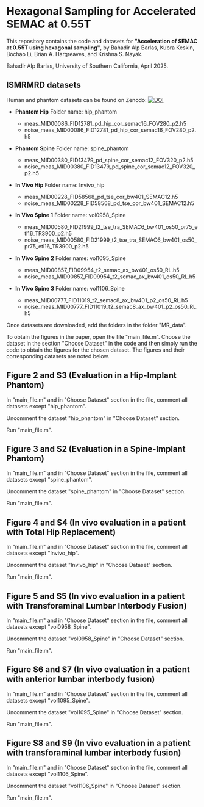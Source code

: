 # Hexagonal Sampling for Accelerated SEMAC at 0.55T

This repository contains the code and datasets for
**"Acceleration of SEMAC at 0.55T using hexagonal sampling"**, by Bahadir Alp Barlas, Kubra Keskin, Bochao Li, Brian A. Hargreaves, and Krishna S. Nayak.

Bahadir Alp Barlas, University of Southern California, April 2025.

## ISMRMRD datasets
Human and phantom datasets can be found on Zenodo:
[![DOI](https://zenodo.org/badge/DOI/10.5281/zenodo.15258101.svg)](https://doi.org/10.5281/zenodo.15258101)

* **Phantom Hip**
  Folder name: hip_phantom
  - meas_MID00086_FID12781_pd_hip_cor_semac16_FOV280_p2.h5
  - noise_meas_MID00086_FID12781_pd_hip_cor_semac16_FOV280_p2.h5
 
* **Phantom Spine**
  Folder name: spine_phantom
  - meas_MID00380_FID13479_pd_spine_cor_semac12_FOV320_p2.h5
  - noise_meas_MID00380_FID13479_pd_spine_cor_semac12_FOV320_p2.h5
 
* **In Vivo Hip**
  Folder name: Invivo_hip
  - meas_MID00228_FID58568_pd_tse_cor_bw401_SEMAC12.h5
  - noise_meas_MID00228_FID58568_pd_tse_cor_bw401_SEMAC12.h5

* **In Vivo Spine 1**
  Folder name: vol0958_Spine
  - meas_MID00580_FID21999_t2_tse_tra_SEMAC6_bw401_os50_pr75_etl16_TR3900_p2.h5
  - noise_meas_MID00580_FID21999_t2_tse_tra_SEMAC6_bw401_os50_pr75_etl16_TR3900_p2.h5
 
* **In Vivo Spine 2**
  Folder name: vol1095_Spine
  - meas_MID00857_FID09954_t2_semac_ax_bw401_os50_RL.h5
  - noise_meas_MID00857_FID09954_t2_semac_ax_bw401_os50_RL.h5
 
* **In Vivo Spine 3**
  Folder name: vol1106_Spine
  - meas_MID00777_FID11019_t2_semac8_ax_bw401_p2_os50_RL.h5
  - noise_meas_MID00777_FID11019_t2_semac8_ax_bw401_p2_os50_RL.h5
 

Once datasets are downloaded, add the folders in the folder "MR_data".

To obtain the figures in the paper, open the file "main_file.m". Choose the dataset in the section "Choose Dataset" in the code and then simply run the code to obtain the figures for the chosen dataset. The figures and their corresponding datasets are noted below.

 

## Figure 2 and S3 (Evaluation in a Hip-Implant Phantom)

In "main_file.m" and in "Choose Dataset" section in the file, comment all datasets except "hip_phantom".

Uncomment the dataset "hip_phantom" in "Choose Dataset" section.

Run "main_file.m".


## Figure 3 and S2 (Evaluation in a Spine-Implant Phantom)

In "main_file.m" and in "Choose Dataset" section in the file, comment all datasets except "spine_phantom".

Uncomment the dataset "spine_phantom" in "Choose Dataset" section.

Run "main_file.m".


## Figure 4 and S4 (In vivo evaluation in a patient with Total Hip Replacement)

In "main_file.m" and in "Choose Dataset" section in the file, comment all datasets except "Invivo_hip".

Uncomment the dataset "Invivo_hip" in "Choose Dataset" section.

Run "main_file.m".


## Figure 5 and S5 (In vivo evaluation in a patient with Transforaminal Lumbar Interbody Fusion)

In "main_file.m" and in "Choose Dataset" section in the file, comment all datasets except "vol0958_Spine".

Uncomment the dataset "vol0958_Spine" in "Choose Dataset" section.

Run "main_file.m".


## Figure S6 and S7 (In vivo evaluation in a patient with anterior lumbar interbody fusion)

In "main_file.m" and in "Choose Dataset" section in the file, comment all datasets except "vol1095_Spine".

Uncomment the dataset "vol1095_Spine" in "Choose Dataset" section.

Run "main_file.m".


## Figure S8 and S9 (In vivo evaluation in a patient with transforaminal lumbar interbody fusion)

In "main_file.m" and in "Choose Dataset" section in the file, comment all datasets except "vol1106_Spine".

Uncomment the dataset "vol1106_Spine" in "Choose Dataset" section.

Run "main_file.m".

